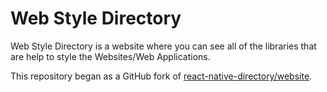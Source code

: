 # Web Style Directory

Web Style Directory is a website where you can see all of the libraries that are help to style the Websites/Web Applications.

This repository began as a GitHub fork of [react-native-directory/website](https://github.com/react-native-directory/website).
